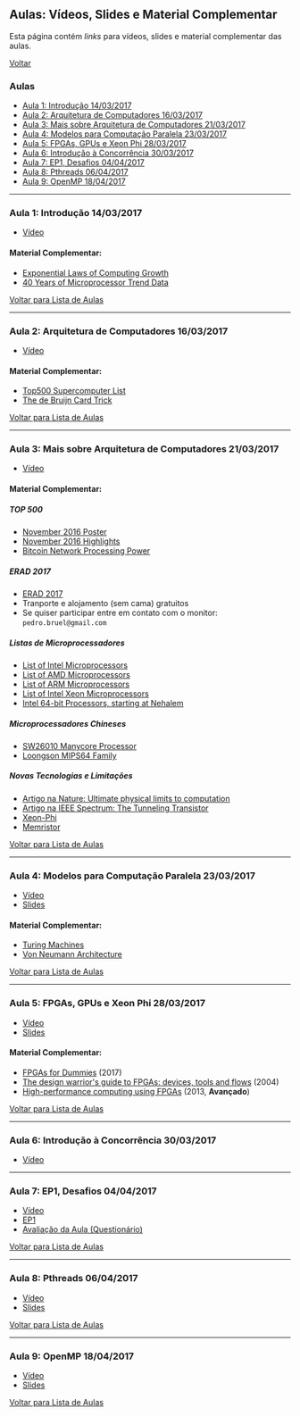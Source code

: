 ## Aulas: Vídeos, Slides e Material Complementar

Esta página contém *links* para vídeos, slides e material complementar das
aulas.

[Voltar](./index.html)

### Aulas

- [Aula 1: Introdução 14/03/2017](#aula-1-introdução-14032017)
- [Aula 2: Arquitetura de Computadores 16/03/2017](#aula-2-arquitetura-de-computadores-16032017)
- [Aula 3: Mais sobre Arquitetura de Computadores 21/03/2017](#aula-3-mais-sobre-arquitetura-de-computadores-21032017)
- [Aula 4: Modelos para Computação Paralela 23/03/2017](#aula-4-modelos-para-computação-paralela-23032017)
- [Aula 5: FPGAs, GPUs e Xeon Phi 28/03/2017](#aula-5-fpgas-gpus-e-xeon-phi-28032017)
- [Aula 6: Introdução à Concorrência 30/03/2017](#aula-6-introdução-à-concorrência-30032017)
- [Aula 7: EP1, Desafios 04/04/2017](#aula-7-ep1-desafios-04042017)
- [Aula 8: Pthreads 06/04/2017](#aula-8-pthreads-06042017)
- [Aula 9: OpenMP 18/04/2017](#aula-9-openmp-18042017)

---

### Aula 1: Introdução 14/03/2017

- [Vídeo](https://goo.gl/photos/E2mRyuxvb4cr9AA77)

#### Material Complementar:

- [Exponential Laws of Computing Growth](http://cacm.acm.org/magazines/2017/1/211094-exponential-laws-of-computing-growth/fulltext)
- [40 Years of Microprocessor Trend Data](https://www.karlrupp.net/2015/06/40-years-of-microprocessor-trend-data/)

[Voltar para Lista de Aulas](#aulas)

---

### Aula 2: Arquitetura de Computadores 16/03/2017

- [Vídeo](https://goo.gl/photos/VittvNJ8tbLwUKJy6)

#### Material Complementar:

- [Top500 Supercomputer List](https://www.top500.org/)
- [The de Bruijn Card Trick](https://golem.ph.utexas.edu/category/2015/01/mathematics_and_magic_the_de_b.html)

[Voltar para Lista de Aulas](#aulas)

---

### Aula 3: Mais sobre Arquitetura de Computadores 21/03/2017

- [Vídeo](https://goo.gl/photos/fH1e7ch6QqgjYktt5)

#### Material Complementar:

##### TOP 500

- [November 2016 Poster](http://paca.ime.usp.br/pluginfile.php/116791/mod_resource/content/1/TOP500_201611_Poster.pdf)
- [November 2016 Highlights](https://www.top500.org/lists/2016/11/highlights/)
- [Bitcoin Network Processing Power](http://jasondrowley.com/2015/12/04/the-bitcoin-network-is-11000x-faster-than-the-top-500-supercomputers-combined/)

##### ERAD 2017

- [ERAD 2017](http://www.erad-sp.org)
- Tranporte e alojamento (sem cama) gratuitos
- Se quiser participar entre em contato com o monitor: `pedro.bruel@gmail.com`

##### Listas de Microprocessadores

- [List of Intel Microprocessors](https://en.wikipedia.org/wiki/List_of_Intel_microprocessors)
- [List of AMD Microprocessors](https://en.wikipedia.org/wiki/List_of_AMD_microprocessors)
- [List of ARM Microprocessors](https://en.wikipedia.org/wiki/List_of_ARM_microarchitectures)
- [List of Intel Xeon Microprocessors](https://en.wikipedia.org/wiki/List_of_Intel_Xeon_microprocessors)
- [Intel 64-bit Processors, starting at Nehalem](https://en.wikipedia.org/wiki/List_of_Intel_microprocessors#64-bit_processors:_Intel_64_.E2.80.93_Nehalem_microarchitecture)

##### Microprocessadores Chineses

- [SW26010 Manycore Processor](https://en.wikipedia.org/wiki/SW26010)
- [Loongson MIPS64 Family](https://en.wikipedia.org/wiki/Loongson)

##### Novas Tecnologias e Limitações

- [Artigo na Nature: Ultimate physical limits to computation](https://arxiv.org/pdf/quant-ph/9908043.pdf)
- [Artigo na IEEE Spectrum: The Tunneling Transistor](http://spectrum.ieee.org/semiconductors/devices/the-tunneling-transistor)
- [Xeon-Phi](https://en.wikipedia.org/wiki/Xeon_Phi)
- [Memristor](https://en.wikipedia.org/wiki/Memristor)

[Voltar para Lista de Aulas](#aulas)

---

### Aula 4: Modelos para Computação Paralela 23/03/2017

- [Vídeo](https://goo.gl/photos/S44SBaDPD2bPZCSQ8)
- [Slides](http://paca.ime.usp.br/pluginfile.php/118368/mod_resource/content/1/aula4.pdf)

#### Material Complementar:

- [Turing Machines](https://en.wikipedia.org/wiki/Turing_machine)
- [Von Neumann Architecture](https://en.wikipedia.org/wiki/Von_Neumann_architecture)

[Voltar para Lista de Aulas](#aulas)

---

### Aula 5: FPGAs, GPUs e Xeon Phi 28/03/2017

- [Vídeo](https://goo.gl/photos/BbbARhDScMq8iqHu5)
- [Slides](https://github.com/phrb/aula-fpgas-gpus-xeonphi/raw/master/fpgas-gpus-xeonphi.pdf)

#### Material Complementar:

- [FPGAs for Dummies](https://www.altera.com/content/dam/altera-www/global/en_US/pdfs/literature/misc/fpgas_for_dummies_ebook.pdf) (2017)
- [The design warrior's guide to FPGAs: devices, tools and flows](https://www.elsevier.com/books/the-design-warriors-guide-to-fpgas/maxfield/978-0-7506-7604-5) (2004)
- [High-performance computing using FPGAs](https://www.springer.com/br/book/9781461417903) (2013, **Avançado**)

[Voltar para Lista de Aulas](#aulas)

---

### Aula 6: Introdução à Concorrência 30/03/2017

- [Vídeo](https://goo.gl/photos/mJHQRhQCENhJG8VcA)

---

### Aula 7: EP1, Desafios 04/04/2017

- [Vídeo](https://goo.gl/photos/dag1hhH7Kfataozb8)
- [EP1](./eps.html#ep1)
- [Avaliação da Aula (Questionário)](https://goo.gl/forms/fFlM1qFFqwF3Srxs1)

[Voltar para Lista de Aulas](#aulas)

---

### Aula 8: Pthreads 06/04/2017

- [Vídeo](https://goo.gl/photos/PpLA7v53aLPN6ZwXA)
- [Slides](https://github.com/phrb/aula-pthreads-openmp/raw/master/pthreads-openmp.pdf)

[Voltar para Lista de Aulas](#aulas)

---

### Aula 9: OpenMP 18/04/2017

- [Vídeo](https://goo.gl/photos/M9z3Q8JJBC5SkjTY9)
- [Slides](https://github.com/phrb/aula-pthreads-openmp/raw/master/pthreads-openmp.pdf)

[Voltar para Lista de Aulas](#aulas)
